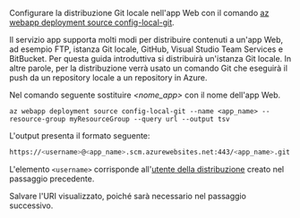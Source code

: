 Configurare la distribuzione Git locale nell'app Web con il comando [az webapp deployment source config-local-git](/cli/azure/webapp/deployment/source#config-local-git).

Il servizio app supporta molti modi per distribuire contenuti a un'app Web, ad esempio FTP, istanza Git locale, GitHub, Visual Studio Team Services e BitBucket. Per questa guida introduttiva si distribuirà un'istanza Git locale. In altre parole, per la distribuzione verrà usato un comando Git che eseguirà il push da un repository locale a un repository in Azure. 

Nel comando seguente sostituire *\<nome_app>* con il nome dell'app Web.

```azurecli-interactive
az webapp deployment source config-local-git --name <app_name> --resource-group myResourceGroup --query url --output tsv
```

L'output presenta il formato seguente:

```bash
https://<username>@<app_name>.scm.azurewebsites.net:443/<app_name>.git
```

L'elemento `<username>` corrisponde all'[utente della distribuzione](#configure-a-deployment-user) creato nel passaggio precedente.

Salvare l'URI visualizzato, poiché sarà necessario nel passaggio successivo. 
